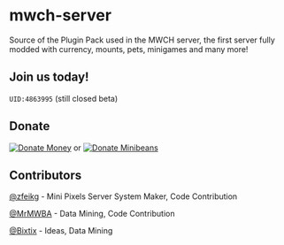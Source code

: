 # mwch-server
Source of the Plugin Pack used in the MWCH server, the first server fully modded with currency, mounts, pets, minigames and many more!

## Join us today!
``` UID:4863995 ``` (still closed beta)

## Donate

[![Donate Money](https://img.shields.io/badge/paypal-donate-blue.svg)](https://www.paypal.me/MWConstructoresHisp) or
[![Donate Minibeans](https://img.shields.io/badge/minibeans-donate-brightgreen.svg)](http://share.en.mini1.cn:4000/share/?uin=1004863995) 


## Contributors

[@zfeikg](https://github.com/zfeikg) - Mini Pixels Server System Maker, Code Contribution

[@MrMWBA](https://github.com/MrMWBA) - Data Mining, Code Contribution

[@Bixtix](https://github.com/Bixtix) - Ideas, Data Mining
